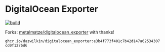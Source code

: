 # DigitalOcean Exporter

[![build](https://github.com/DazWilkin/digitalocean_exporter/actions/workflows/build.yml/badge.svg)](https://github.com/DazWilkin/digitalocean_exporter/actions/workflows/build.yml)

Forks: [metalmatze/digitalocean_exporter](https://github.com/metalmatze/digitalocean_exporter) with thanks!

`ghcr.io/dazwilkin/digitalocean_exporter:e3b4f773f401c7b42d147a62534307cd0f1276d6`

